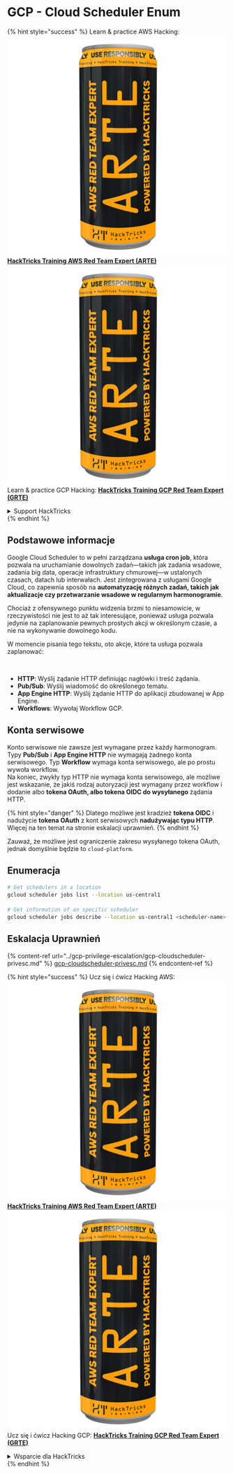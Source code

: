 # GCP - Cloud Scheduler Enum

{% hint style="success" %}
Learn & practice AWS Hacking:<img src="../../../.gitbook/assets/image (1) (1) (1).png" alt="" data-size="line">[**HackTricks Training AWS Red Team Expert (ARTE)**](https://training.hacktricks.xyz/courses/arte)<img src="../../../.gitbook/assets/image (1) (1) (1).png" alt="" data-size="line">\
Learn & practice GCP Hacking: <img src="../../../.gitbook/assets/image (2).png" alt="" data-size="line">[**HackTricks Training GCP Red Team Expert (GRTE)**<img src="../../../.gitbook/assets/image (2).png" alt="" data-size="line">](https://training.hacktricks.xyz/courses/grte)

<details>

<summary>Support HackTricks</summary>

* Check the [**subscription plans**](https://github.com/sponsors/carlospolop)!
* **Join the** 💬 [**Discord group**](https://discord.gg/hRep4RUj7f) or the [**telegram group**](https://t.me/peass) or **follow** us on **Twitter** 🐦 [**@hacktricks\_live**](https://twitter.com/hacktricks_live)**.**
* **Share hacking tricks by submitting PRs to the** [**HackTricks**](https://github.com/carlospolop/hacktricks) and [**HackTricks Cloud**](https://github.com/carlospolop/hacktricks-cloud) github repos.

</details>
{% endhint %}

## Podstawowe informacje

Google Cloud Scheduler to w pełni zarządzana **usługa cron job**, która pozwala na uruchamianie dowolnych zadań—takich jak zadania wsadowe, zadania big data, operacje infrastruktury chmurowej—w ustalonych czasach, datach lub interwałach. Jest zintegrowana z usługami Google Cloud, co zapewnia sposób na **automatyzację różnych zadań, takich jak aktualizacje czy przetwarzanie wsadowe w regularnym harmonogramie**.

Chociaż z ofensywnego punktu widzenia brzmi to niesamowicie, w rzeczywistości nie jest to aż tak interesujące, ponieważ usługa pozwala jedynie na zaplanowanie pewnych prostych akcji w określonym czasie, a nie na wykonywanie dowolnego kodu.

W momencie pisania tego tekstu, oto akcje, które ta usługa pozwala zaplanować:

<figure><img src="../../../.gitbook/assets/image (347).png" alt="" width="563"><figcaption></figcaption></figure>

* **HTTP**: Wyślij żądanie HTTP definiując nagłówki i treść żądania.
* **Pub/Sub**: Wyślij wiadomość do określonego tematu.
* **App Engine HTTP**: Wyślij żądanie HTTP do aplikacji zbudowanej w App Engine.
* **Workflows**: Wywołaj Workflow GCP.

## Konta serwisowe

Konto serwisowe nie zawsze jest wymagane przez każdy harmonogram. Typy **Pub/Sub** i **App Engine HTTP** nie wymagają żadnego konta serwisowego. Typ **Workflow** wymaga konta serwisowego, ale po prostu wywoła workflow.\
Na koniec, zwykły typ HTTP nie wymaga konta serwisowego, ale możliwe jest wskazanie, że jakiś rodzaj autoryzacji jest wymagany przez workflow i dodanie albo **tokena OAuth, albo tokena OIDC do wysyłanego** żądania HTTP.

{% hint style="danger" %}
Dlatego możliwe jest kradzież **tokena OIDC** i nadużycie **tokena OAuth** z kont serwisowych **nadużywając typu HTTP**. Więcej na ten temat na stronie eskalacji uprawnień.
{% endhint %}

Zauważ, że możliwe jest ograniczenie zakresu wysyłanego tokena OAuth, jednak domyślnie będzie to `cloud-platform`.

## Enumeracja
```bash
# Get schedulers in a location
gcloud scheduler jobs list --location us-central1

# Get information of an specific scheduler
gcloud scheduler jobs describe --location us-central1 <scheduler-name>
```
## Eskalacja Uprawnień

{% content-ref url="../gcp-privilege-escalation/gcp-cloudscheduler-privesc.md" %}
[gcp-cloudscheduler-privesc.md](../gcp-privilege-escalation/gcp-cloudscheduler-privesc.md)
{% endcontent-ref %}

{% hint style="success" %}
Ucz się i ćwicz Hacking AWS:<img src="../../../.gitbook/assets/image (1) (1) (1).png" alt="" data-size="line">[**HackTricks Training AWS Red Team Expert (ARTE)**](https://training.hacktricks.xyz/courses/arte)<img src="../../../.gitbook/assets/image (1) (1) (1).png" alt="" data-size="line">\
Ucz się i ćwicz Hacking GCP: <img src="../../../.gitbook/assets/image (2).png" alt="" data-size="line">[**HackTricks Training GCP Red Team Expert (GRTE)**<img src="../../../.gitbook/assets/image (2).png" alt="" data-size="line">](https://training.hacktricks.xyz/courses/grte)

<details>

<summary>Wsparcie dla HackTricks</summary>

* Sprawdź [**plany subskrypcyjne**](https://github.com/sponsors/carlospolop)!
* **Dołącz do** 💬 [**grupy Discord**](https://discord.gg/hRep4RUj7f) lub [**grupy telegramowej**](https://t.me/peass) lub **śledź** nas na **Twitterze** 🐦 [**@hacktricks\_live**](https://twitter.com/hacktricks_live)**.**
* **Dziel się trikami hackingowymi, przesyłając PR-y do** [**HackTricks**](https://github.com/carlospolop/hacktricks) i [**HackTricks Cloud**](https://github.com/carlospolop/hacktricks-cloud) repozytoriów na GitHubie.

</details>
{% endhint %}
